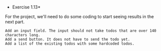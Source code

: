 * Exercise 1.13*

 For the project, we'll need to do some coding to start seeing results in the next part.

    Add an input field. The input should not take todos that are over 140 characters long.
    Add a send button. It does not have to send the todo yet.
    Add a list of the existing todos with some hardcoded todos.
